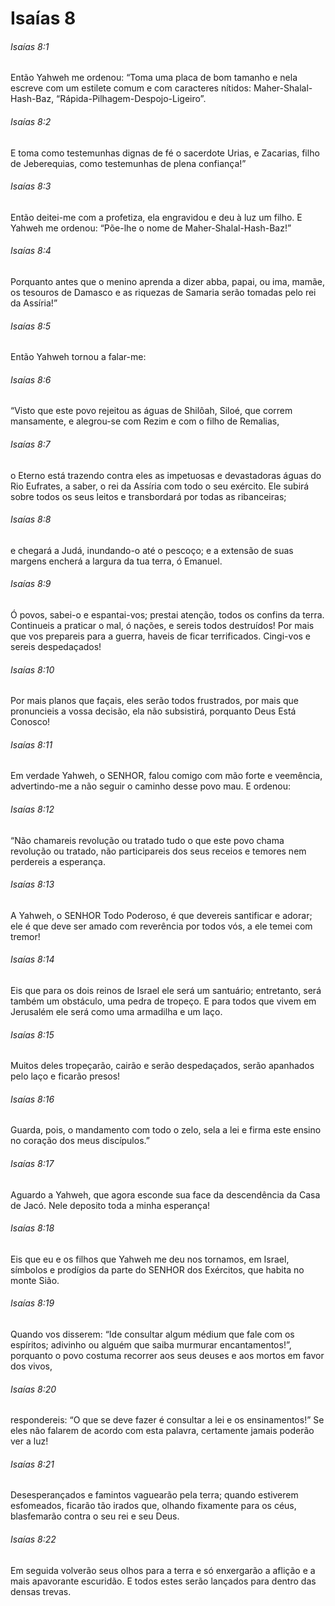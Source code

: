 # Isaías 8

###### Isaías 8:1

Então Yahweh me ordenou: “Toma uma placa de bom tamanho e nela escreve com um estilete comum e com caracteres nítidos: Maher-Shalal-Hash-Baz, “Rápida-Pilhagem-Despojo-Ligeiro”.

###### Isaías 8:2

E toma como testemunhas dignas de fé o sacerdote Urias, e Zacarias, filho de Jeberequias, como testemunhas de plena confiança!”

###### Isaías 8:3

Então deitei-me com a profetiza, ela engravidou e deu à luz um filho. E Yahweh me ordenou: “Põe-lhe o nome de Maher-Shalal-Hash-Baz!”

###### Isaías 8:4

Porquanto antes que o menino aprenda a dizer abba, papai, ou ima, mamãe, os tesouros de Damasco e as riquezas de Samaria serão tomadas pelo rei da Assíria!”

###### Isaías 8:5

Então Yahweh tornou a falar-me:

###### Isaías 8:6

“Visto que este povo rejeitou as águas de Shilôah, Siloé, que correm mansamente, e alegrou-se com Rezim e com o filho de Remalias,

###### Isaías 8:7

o Eterno está trazendo contra eles as impetuosas e devastadoras águas do Rio Eufrates, a saber, o rei da Assíria com todo o seu exército. Ele subirá sobre todos os seus leitos e transbordará por todas as ribanceiras;

###### Isaías 8:8

e chegará a Judá, inundando-o até o pescoço; e a extensão de suas margens encherá a largura da tua terra, ó Emanuel.

###### Isaías 8:9

Ó povos, sabei-o e espantai-vos; prestai atenção, todos os confins da terra. Continueis a praticar o mal, ó nações, e sereis todos destruídos! Por mais que vos prepareis para a guerra, haveis de ficar terrificados. Cingi-vos e sereis despedaçados!

###### Isaías 8:10

Por mais planos que façais, eles serão todos frustrados, por mais que pronuncieis a vossa decisão, ela não subsistirá, porquanto Deus Está Conosco!

###### Isaías 8:11

Em verdade Yahweh, o SENHOR, falou comigo com mão forte e veemência, advertindo-me a não seguir o caminho desse povo mau. E ordenou:

###### Isaías 8:12

“Não chamareis revolução ou tratado tudo o que este povo chama revolução ou tratado, não participareis dos seus receios e temores nem perdereis a esperança.

###### Isaías 8:13

A Yahweh, o SENHOR Todo Poderoso, é que devereis santificar e adorar; ele é que deve ser amado com reverência por todos vós, a ele temei com tremor!

###### Isaías 8:14

Eis que para os dois reinos de Israel ele será um santuário; entretanto, será também um obstáculo, uma pedra de tropeço. E para todos que vivem em Jerusalém ele será como uma armadilha e um laço.

###### Isaías 8:15

Muitos deles tropeçarão, cairão e serão despedaçados, serão apanhados pelo laço e ficarão presos!

###### Isaías 8:16

Guarda, pois, o mandamento com todo o zelo, sela a lei e firma este ensino no coração dos meus discípulos.”

###### Isaías 8:17

Aguardo a Yahweh, que agora esconde sua face da descendência da Casa de Jacó. Nele deposito toda a minha esperança!

###### Isaías 8:18

Eis que eu e os filhos que Yahweh me deu nos tornamos, em Israel, símbolos e prodígios da parte do SENHOR dos Exércitos, que habita no monte Sião.

###### Isaías 8:19

Quando vos disserem: “Ide consultar algum médium que fale com os espíritos; adivinho ou alguém que saiba murmurar encantamentos!”, porquanto o povo costuma recorrer aos seus deuses e aos mortos em favor dos vivos,

###### Isaías 8:20

respondereis: “O que se deve fazer é consultar a lei e os ensinamentos!” Se eles não falarem de acordo com esta palavra, certamente jamais poderão ver a luz!

###### Isaías 8:21

Desesperançados e famintos vaguearão pela terra; quando estiverem esfomeados, ficarão tão irados que, olhando fixamente para os céus, blasfemarão contra o seu rei e seu Deus.

###### Isaías 8:22

Em seguida volverão seus olhos para a terra e só enxergarão a aflição e a mais apavorante escuridão. E todos estes serão lançados para dentro das densas trevas.

